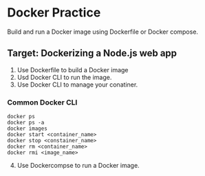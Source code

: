 # Docker Practice
Build and run a Docker image using Dockerfile or Docker compose.

## Target: Dockerizing a Node.js web app
1. Use Dockerfile to build a Docker image
2. Usd Docker CLI to run the image.
3. Use Docker CLI to manage your conatiner.
### Common Docker CLI
```
docker ps
docker ps -a
docker images
docker start <container_name>
docker stop <constainer_name>
docker rm <container_name>
docker rmi <image_name>
```

4. Use Dockercompse to run a Docker image.

